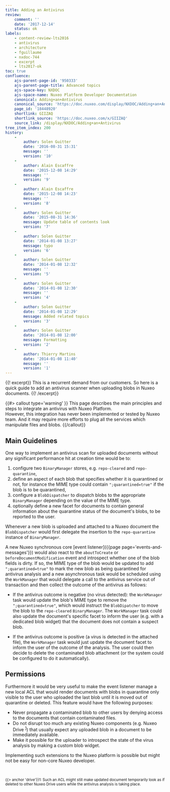 ```yaml
---
title: Adding an Antivirus
review:
    comment: ''
    date: '2017-12-14'
    status: ok
labels:
    - content-review-lts2016
    - antivirus
    - architecture
    - fguillaume
    - nxdoc-744
    - excerpt
    - lts2017-ok
toc: true
confluence:
    ajs-parent-page-id: '950333'
    ajs-parent-page-title: Advanced topics
    ajs-space-key: NXDOC
    ajs-space-name: Nuxeo Platform Developer Documentation
    canonical: Adding+an+Antivirus
    canonical_source: 'https://doc.nuxeo.com/display/NXDOC/Adding+an+Antivirus'
    page_id: '18448920'
    shortlink: GIIZAQ
    shortlink_source: 'https://doc.nuxeo.com/x/GIIZAQ'
    source_link: /display/NXDOC/Adding+an+Antivirus
tree_item_index: 200
history:
    -
        author: Solen Guitter
        date: '2016-08-31 15:31'
        message: ''
        version: '10'
    -
        author: Alain Escaffre
        date: '2015-12-08 14:29'
        message: ''
        version: '9'
    -
        author: Alain Escaffre
        date: '2015-12-08 14:23'
        message: ''
        version: '8'
    -
        author: Solen Guitter
        date: '2015-08-31 14:36'
        message: Update table of contents look
        version: '7'
    -
        author: Solen Guitter
        date: '2014-01-08 13:27'
        message: typo
        version: '6'
    -
        author: Solen Guitter
        date: '2014-01-08 12:32'
        message: ''
        version: '5'
    -
        author: Solen Guitter
        date: '2014-01-08 12:30'
        message: ''
        version: '4'
    -
        author: Solen Guitter
        date: '2014-01-08 12:29'
        message: Added related topics
        version: '3'
    -
        author: Solen Guitter
        date: '2014-01-08 12:00'
        message: Formatting
        version: '2'
    -
        author: Thierry Martins
        date: '2014-01-08 11:40'
        message: ''
        version: '1'
---
```


{{! excerpt}}
This is a recurrent demand from our customers. So here is a quick guide to add an antivirus scanner when uploading blobs in Nuxeo documents.
{{! /excerpt}}

{{#> callout type='warning' }}
This page describes the main principles and steps to integrate an antivirus with Nuxeo Platform.</br>
However, this integration has never been implemented or tested by Nuxeo team. And it may require more efforts to plug all the services which manipulate files and blobs.
{{/callout}}

## Main Guidelines

One way to implement an antivirus scan for uploaded documents without any significant performance hit at creation time would be to:

1.  configure two `BinaryManager` stores, e.g. `repo-cleared` and `repo-quarantine`,
2.  define an aspect of each blob that specifies whether it is quarantined or not, for instance the MIME type could contain `";quarantined=true"` if the blob is to be quarantined,
3.  configure a `BlobDispatcher` to dispatch blobs to the appropriate `BinaryManager` depending on the value of the MIME type.
4.  optionally define a new facet for documents to contain general information about the quarantine status of the document's blobs, to be reported to the user.

Whenever a new blob is uploaded and attached to a Nuxeo document the `BlobDispatcher` would first delegate the insertion to the `repo-quarantine` instance of `BinaryManager`.

A new Nuxeo synchronous core [event listener]({{page page='events-and-messages'}}) would also react to the `aboutToCreate` or `beforeDocumentModification` event and introspect whether one of the blob fields is dirty. If so, the MIME type of the blob would be updated to add `";quarantined=true"` to mark the new blob as being quarantined for antivirus analysis and a new asynchronous task would be scheduled using the `WorkManager` that would delegate a call to the antivirus service out of transaction and then collect the outcome of the antivirus as follows:

*   If the antivirus outcome is negative (no virus detected): the `WorkManager` task would update the blob's MIME type to remove the `";quarantined=true"`, which would instruct the `BlobDipatcher` to move the blob to the `repo-cleared` `BinaryManager`. The `WorkManager` task could also update the document's specific facet to inform the user (e.g. with a dedicated blob widget) that the document does not contain a suspect blob.

*   If the antivirus outcome is positive (a virus is detected in the attached file), the `WorkManager` task would just update the document facet to inform the user of the outcome of the analysis. The user could then decide to delete the contaminated blob attachment (or the system could be configured to do it automatically).

## Permissions

Furthermore it would be very useful to make the event listener manage a new local ACL that would render documents with blobs in quarantine only visible to the user who uploaded the last blob until it is moved out of quarantine or deleted. This feature would have the following purposes:

*   Never propagate a contaminated blob to other users by denying access to the documents that contain contaminated files.
*   Do not disrupt too much any existing Nuxeo components (e.g. Nuxeo Drive <sup><span class="error">[1](#drive)</span></sup>) that usually expect any uploaded blob in a document to be immediately available.
*   Make it possible for the uploader to introspect the state of the virus analysis by making a custom blob widget.

Implementing such extensions to the Nuxeo platform is possible but might not be easy for non-core Nuxeo developer.

&nbsp;

<sub><span class="error">{{> anchor 'drive'}}1</span>: Such an ACL might still make updated document temporarily look as if deleted to other Nuxeo Drive users while the antivirus analysis is taking place.</sub>

&nbsp;
